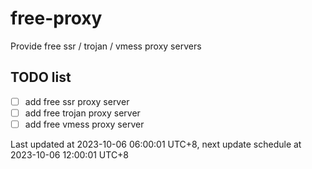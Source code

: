 
# free-proxy
Provide free ssr / trojan / vmess proxy servers


## TODO list
- [ ] add free ssr proxy server
- [ ] add free trojan proxy server
- [ ] add free vmess proxy server

Last updated at 2023-10-06 06:00:01 UTC+8, next update schedule at 2023-10-06 12:00:01 UTC+8

